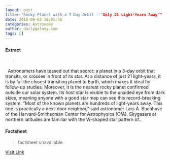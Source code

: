 ```yaml
---
layout: post
title: "Rocky Planet with a 3-Day Orbit --"Only 21 Light-Years Away""
date: 2015-08-03 16:05:46
categories: Astronomy
author: dailygalaxy.com
tags: []
---
```



#### Extract
>       Astronomers have teased out that secret: a planet in a 3-day orbit that transits, or crosses in front of its star. At a distance of just 21 light-years, it is by far the closest transiting planet to Earth, which makes it ideal for follow-up studies. Moreover, it is the nearest rocky planet confirmed outside our solar system. Its host star is visible to the unaided eye from dark skies, meaning anyone with a good star map can see this record-breaking system. "Most of the known planets are hundreds of light-years away. This one is practically a next-door neighbor," said astronomer Lars A. Buchhave of the Harvard-Smithsonian Center for Astrophysics (CfA). Skygazers at northern latitudes are familiar with the W-shaped star pattern of...

#### Factsheet
>factsheet unavailable

[Visit Link](http://www.dailygalaxy.com/my_weblog/2015/08/rocky-planet-with-a-3-day-orbit-only-21-light-years-away.html)


